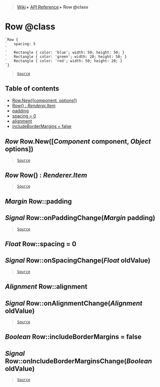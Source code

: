 > [Wiki](Home) ▸ [API Reference](API-Reference) ▸ **Row @class**

Row @class
==========

```nml
`Row {
`   spacing: 5
`
`   Rectangle { color: 'blue'; width: 50; height: 50; }
`   Rectangle { color: 'green'; width: 20; height: 50; }
`   Rectangle { color: 'red'; width: 50; height: 20; }
`}
```

> [`Source`](/Neft-io/neft/tree/master/src/renderer/types/layout/row.litcoffee#row-class)

## Table of contents
  * [Row.New([component, options])](#row-rownewcomponent-component-object-options)
  * [Row() : *Renderer.Item*](#row-row--rendereritem)
  * [padding](#margin-rowpadding)
  * [spacing = 0](#float-rowspacing--0)
  * [alignment](#alignment-rowalignment)
  * [includeBorderMargins = false](#boolean-rowincludebordermargins--false)

*Row* Row.New([*Component* component, *Object* options])
--------------------------------------------------------

> [`Source`](/Neft-io/neft/tree/master/src/renderer/types/layout/row.litcoffee#row-rownewcomponent-component-object-options)

*Row* Row() : *Renderer.Item*
-----------------------------

> [`Source`](/Neft-io/neft/tree/master/src/renderer/types/layout/row.litcoffee#row-row--rendereritem)

*Margin* Row::padding
---------------------
## *Signal* Row::onPaddingChange(*Margin* padding)

> [`Source`](/Neft-io/neft/tree/master/src/renderer/types/layout/row.litcoffee#margin-rowpadding-signal-rowonpaddingchangemargin-padding)

*Float* Row::spacing = 0
------------------------
## *Signal* Row::onSpacingChange(*Float* oldValue)

> [`Source`](/Neft-io/neft/tree/master/src/renderer/types/layout/row.litcoffee#float-rowspacing--0-signal-rowonspacingchangefloat-oldvalue)

*Alignment* Row::alignment
--------------------------
## *Signal* Row::onAlignmentChange(*Alignment* oldValue)

> [`Source`](/Neft-io/neft/tree/master/src/renderer/types/layout/row.litcoffee#alignment-rowalignment-signal-rowonalignmentchangealignment-oldvalue)

*Boolean* Row::includeBorderMargins = false
-------------------------------------------
## *Signal* Row::onIncludeBorderMarginsChange(*Boolean* oldValue)

> [`Source`](/Neft-io/neft/tree/master/src/renderer/types/layout/row.litcoffee#boolean-rowincludebordermargins--false-signal-rowonincludebordermarginschangeboolean-oldvalue)

